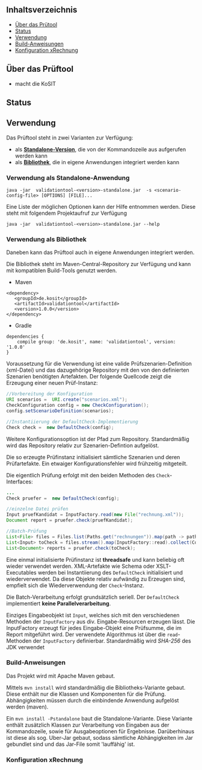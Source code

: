 ## Inhaltsverzeichnis

- [Über das Prütool](#über-das-prüftool)
- [Status](#status)
- [Verwendung](#verwendung)
- [Build-Anweisungen](#build-anweisungen)
- [Konfiguration xRechnung](#konfiguration-xrechnung)


## Über das Prüftool
 * macht die KoSIT
## Status

## Verwendung
Das Prüftool steht in zwei Varianten zur Verfügung:
- als [**Standalone-Version**](#verwendung-als-anwendung), die von der Kommandozeile aus aufgerufen werden kann 
- als [**Bibliothek**](#verwendung-als-bibliothek), die in eigene Anwendungen integriert werden kann 

### Verwendung als Standalone-Anwendung
```java -jar  validationtool-<version>-standalone.jar  -s <scenario-config-file> [OPTIONS] [FILE]...```

Eine Liste der möglichen Optionen kann der Hilfe entnommen werden. Diese steht mit folgendem Projektaufruf zur Verfügung

```java -jar  validationtool-<version>-standalone.jar --help```

### Verwendung als Bibliothek
Daneben kann das Prüftool auch in eigene Anwendungen integriert werden. 

Die Bibliothek steht im Maven-Central-Repository zur Verfügung und kann mit kompatiblen Build-Tools genutzt werden. 

* Maven 
```
<dependency>
   <groupId>de.kosit</groupId>
   <artifactId>validationtool</artifactId>
   <version>1.0.0</version>
</dependency>
```
* Gradle
```
dependencies {
    compile group: 'de.kosit', name: 'validationtool', version: '1.0.0'
}
```

Voraussetzung für die Verwendung ist eine valide Prüfszenarien-Definition (xml-Datei) und das dazugehörige Repository 
mit den von den definierten Szenarien benötigten Artefakten. Der folgende Quellcode zeigt die Erzeugung einer neuen Prüf-Instanz:

```java
//Vorbereitung der Konfiguration
URI scenarios =  URI.create("scenarios.xml");
CheckConfiguration config = new CheckConfiguration();
config.setScenarioDefinition(scenarios);

//Instantiierung der DefaultCheck-Implementierung
Check check =  new DefaultCheck(config);
```

Weitere Konfigurationsoption ist der Pfad zum Repository. Standardmäßig wird das Repository relativ zur Szenarien-Defintion
aufgelöst.

Die so erzeugte Prüfinstanz initialisiert sämtliche  Szenarien und deren Prüfartefakte. Ein etwaiger Konfigurationsfehler 
wird frühzeitig mitgeteilt. 

Die eigentlich Prüfung erfolgt mit den beiden Methoden des `Check`-Interfaces:

```java
...
Check pruefer =  new DefaultCheck(config);

//einzelne Datei prüfen
Input pruefKandidat = InputFactory.read(new File("rechnung.xml"));
Document report = pruefer.check(pruefKandidat);

//Batch-Prüfung
List<File> files = Files.list(Paths.get("rechnungen")).map(path -> path.toFile()).collect(Collectors.toList());
List<Input> toCheck = files.stream().map(InputFactory::read).collect(Collectors.toList());
List<Document> reports = pruefer.check(toCheck);

```

Eine einmal initialisierte Prüfinstanz ist **threadsafe** und kann beliebig oft wieder verwendet
werden. XML-Artefakte wie Schema oder XSLT-Executables werden bei Instantiierung des `DefaultCheck` initialisiert und 
wiederverwendet. Da diese Objekte relativ aufwändig zu Erzeugen sind, empfielt sich die Wiederverwendung der `Check`-Instanz.

Die Batch-Verarbeitung erfolgt grundsätzlich seriell. Der `DefaultCheck` implementiert **keine Parallelverarbeitung**.

Einziges Eingabeobjekt ist `Input`, welches sich mit den verschiedenen Methoden der `InputFactory` aus div. Eingabe-Resourcen
erzeugen lässt. Die InputFactory erzeugt für jedes Eingabe-Objekt eine Prüfsumme, die im Report mitgeführt wird. Der
verwendete Algorithmus ist über die `read`-Methoden der `InputFactory` definierbar. Standardmäßig wird _SHA-256_ des JDK 
verwendet

### Build-Anweisungen
Das Projekt wird mit Apache Maven gebaut. 

Mittels `mvn install` wird standardmäßig die Bibliotheks-Variante gebaut. Diese enthält nur die Klassen und
Komponenten für die Prüfung. Abhängigkeiten müssen durch die einbindende Anwendung aufgelöst werden (maven).

Ein `mvn install -Pstandalone` baut die Standalone-Variante. Diese Variante enthält zusätzlich Klassen zur Verarbeitung
von Eingaben aus der Kommandozeile, sowie für Ausgabeoptionen für Ergebnisse. Darüberhinaus ist diese als sog. 
Uber-Jar gebaut, sodass sämtliche Abhängigkeiten im Jar gebundlet sind und das Jar-File somit 'lauffähig' ist.

### Konfiguration xRechnung 
 